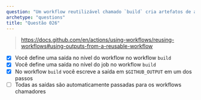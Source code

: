 ```yaml
---
question: "Um workflow reutilizável chamado `build` cria artefatos de arquivos zip. Como você passa a localização do arquivo zip para o workflow chamador que está chamando o workflow `build`? (Selecione três.)"
archetype: "questions"
title: "Questão 026"
---
```


> https://docs.github.com/en/actions/using-workflows/reusing-workflows#using-outputs-from-a-reusable-workflow

- [x] Você define uma saída no nível do workflow no workflow `build`
- [x] Você define uma saída no nível do job no workflow `build`
- [x] No workflow `build` você escreve a saída em `$GITHUB_OUTPUT` em um dos passos
- [ ] Todas as saídas são automaticamente passadas para os workflows chamadores
